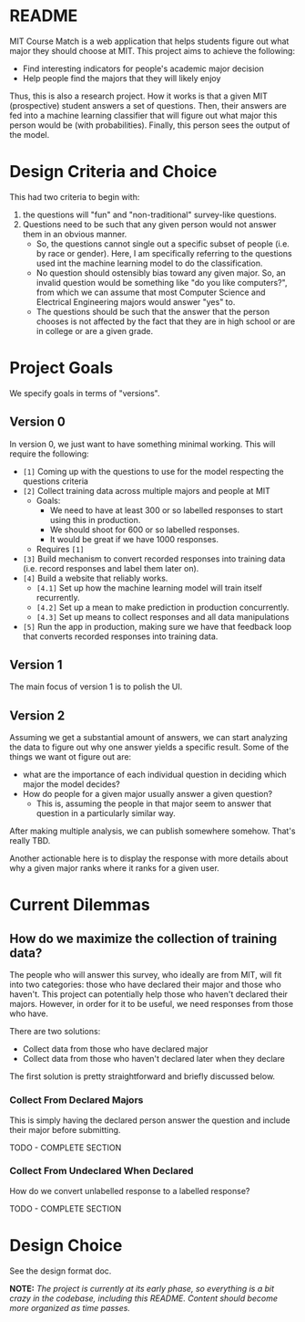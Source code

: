 # README

MIT Course Match is a web application that helps students figure out what major they should choose at MIT. This project aims to achieve the following:
- Find interesting indicators for people's academic major decision
- Help people find the majors that they will likely enjoy

Thus, this is also a research project. How it works is that a given MIT (prospective) student answers a set of questions. Then, their answers are fed into a machine learning classifier that will figure out what major this person would be (with probabilities). Finally, this person sees the output of the model. 

# Design Criteria and Choice

This had two criteria to begin with: 
 1. the questions will "fun" and "non-traditional" survey-like questions. 
 2. Questions need to be such that any given person would not answer them in an obvious manner. 
    - So, the questions cannot single out a specific subset of people (i.e. by race or gender). Here, I am specifically referring to the questions used int the machine learning model to do the classification. 
    - No question should ostensibly bias toward any given major. So, an invalid question would be something like "do you like computers?", from which we can assume that most Computer Science and Electrical Engineering majors would answer "yes" to.
    - The questions should be such that the answer that the person chooses is not affected by the fact that they are in high school or are in college or are a given grade. 
    
# Project Goals

We specify goals in terms of "versions". 

## Version 0

In version 0, we just want to have something minimal working. This will require the following:
- `[1]` Coming up with the questions to use for the model respecting the questions criteria
- `[2]` Collect training data across multiple majors and people at MIT
  - Goals:
    - We need to have at least 300 or so labelled responses to start using this in production.
    - We should shoot for 600 or so labelled responses.
    - It would be great if we have 1000 responses.
  - Requires `[1]`
- `[3]` Build mechanism to convert recorded responses into training data (i.e. record responses and label them later on).
- `[4]` Build a website that reliably works.
  - `[4.1]` Set up how the machine learning model will train itself recurrently.
  - `[4.2]` Set up a mean to make prediction in production concurrently. 
  - `[4.3]` Set up means to collect responses and all data manipulations
- `[5]` Run the app in production, making sure we have that feedback loop that converts recorded responses into training data. 

## Version 1

The main focus of version 1 is to polish the UI. 

## Version 2

Assuming we get a substantial amount of answers, we can start analyzing the data to figure out why one answer yields a specific result. Some of the things we want ot figure out are: 
- what are the importance of each individual question in deciding which major the model decides?
- How do people for a given major usually answer a given question?
  - This is, assuming the people in that major seem to answer that question in a particularly similar way.

After making multiple analysis, we can publish somewhere somehow. That's really TBD. 

Another actionable here is to display the response with more details about why a given major ranks where it ranks for a given user. 

# Current Dilemmas

## How do we maximize the collection of training data?
 
The people who will answer this survey, who ideally are from MIT, will fit into two categories: those who have declared their major and those who haven't. This project can potentially help those who haven't declared their majors. However, in order for it to be useful, we need responses from those who have.

There are two solutions:
- Collect data from those who have declared major
- Collect data from those who haven't declared later when they declare

The first solution is pretty straightforward and briefly discussed below.

### Collect From Declared Majors

This is simply having the declared person answer the question and include their major before submitting. 

TODO - COMPLETE SECTION

### Collect From Undeclared When Declared

How do we convert unlabelled response to a labelled response?

TODO - COMPLETE SECTION

# Design Choice

See the design format doc.

**NOTE:** *The project is currently at its early phase, so everything is a bit crazy in the codebase, including this README. Content should become more organized as time passes.*